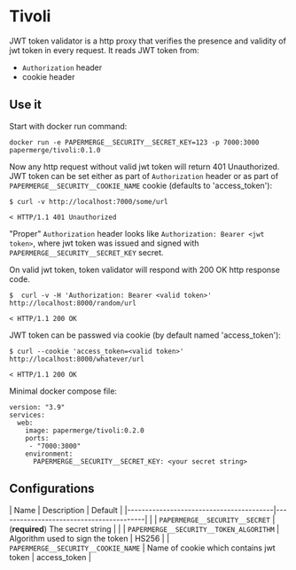 # Tivoli

JWT token validator is a http proxy that verifies the presence and
validity of jwt token in every request. It reads JWT token from:

- `Authorization` header
- cookie header

## Use it

Start with docker run command:

    docker run -e PAPERMERGE__SECURITY__SECRET_KEY=123 -p 7000:3000 papermerge/tivoli:0.1.0

Now any http request without valid jwt token will return 401 Unauthorized.
JWT token can be set either as part of `Authorization` header or as part
of `PAPERMERGE__SECURITY__COOKIE_NAME` cookie (defaults to 'access_token'):

    $ curl -v http://localhost:7000/some/url

    < HTTP/1.1 401 Unauthorized


"Proper" `Authorization` header looks like `Authorization: Bearer <jwt token>`,
where jwt token was issued and signed with `PAPERMERGE__SECURITY__SECRET_KEY` secret.

On valid jwt token, token validator will respond with 200 OK http response code.


    $  curl -v -H 'Authorization: Bearer <valid token>' http://localhost:8000/random/url
        
    < HTTP/1.1 200 OK

JWT token can be passwed via cookie (by default named 'access_token'):

    $ curl --cookie 'access_token=<valid token>' http://localhost:8000/whatever/url
    
    < HTTP/1.1 200 OK

Minimal docker compose file:

```
version: "3.9"
services:
  web:
    image: papermerge/tivoli:0.2.0
    ports:
     - "7000:3000"
    environment:
      PAPERMERGE__SECURITY__SECRET_KEY: <your secret string>
```

## Configurations

| Name                                    | Description                             | Default |
|-----------------------------------------|-----------------------------------------|  |
| `PAPERMERGE__SECURITY__SECRET`          | (**required**) The secret string        | |
| `PAPERMERGE__SECURITY__TOKEN_ALGORITHM` | Algorithm used to sign the token        | HS256 |
| `PAPERMERGE__SECURITY__COOKIE_NAME`     | Name of cookie which contains jwt token | access_token |
